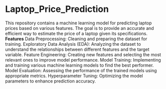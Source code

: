 # Laptop_Price_Prediction
This repository contains a machine learning model for predicting laptop prices based on various features. The goal is to provide an accurate and efficient way to estimate the price of a laptop given its specifications.
**Features**
Data Preprocessing: Cleaning and preparing the dataset for training.
Exploratory Data Analysis (EDA): Analyzing the dataset to understand the relationships between different features and the target variable.
Feature Engineering: Creating new features and selecting the most relevant ones to improve model performance.
Model Training: Implementing and training various machine learning models to find the best performer.
Model Evaluation: Assessing the performance of the trained models using appropriate metrics.
Hyperparameter Tuning: Optimizing the model parameters to enhance prediction accuracy.

